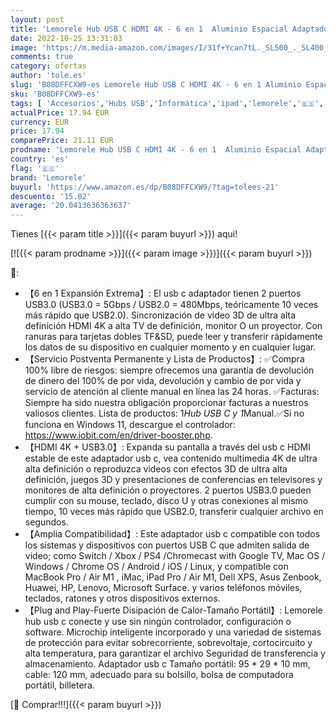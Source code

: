 ```yaml
---
layout: post
title: 'Lemorele Hub USB C HDMI 4K - 6 en 1  Aluminio Espacial Adaptador USB C Hub con 2 USB 3.0  SD/TF  USB C para MacBook Pro/Air M1  iPad Pro/Air M1  Windows  Switch  PS 4  Chromecast  Android e Otros'
date: 2022-10-25 13:31:03
image: 'https://m.media-amazon.com/images/I/31f+Ycan7tL._SL500_._SL400_.jpg'
comments: true
category: ofertas
author: 'tole.es'
slug: 'B08DFFCXW9-es Lemorele Hub USB C HDMI 4K - 6 en 1 Aluminio Espacial...'
sku: 'B08DFFCXW9-es'
tags: [ 'Accesorios','Hubs USB','Informática','ipad','lemorele','🇪🇸', ]
actualPrice: 17.94 EUR
currency: EUR
price: 17.94
comparePrice: 21.11 EUR
prodname: 'Lemorele Hub USB C HDMI 4K - 6 en 1  Aluminio Espacial Adaptador USB C Hub con 2 USB 3.0  SD/TF  USB C para MacBook Pro/Air M1  iPad Pro/Air M1  Windows  Switch  PS 4  Chromecast  Android e Otros'
country: 'es'
flag: '🇪🇸'
brand: 'Lemorele'
buyurl: 'https://www.amazon.es/dp/B08DFFCXW9/?tag=tolees-21'
descuento: '15.02'
average: '20.0413636363637'
---
```


Tienes [{{< param title >}}]({{< param buyurl >}}) aqui!

[![{{< param prodname >}}]({{< param image >}})]({{< param buyurl >}})

🔎:

- 【6 en 1 Expansión Extrema】: El usb c adaptador tienen 2 puertos USB3.0 (USB3.0 = 5Gbps / USB2.0 = 480Mbps, teóricamente 10 veces más rápido que USB2.0). Sincronización de video 3D de ultra alta definición HDMI 4K a alta TV de definición, monitor O un proyector. Con ranuras para tarjetas dobles TF&SD, puede leer y transferir rápidamente los datos de su dispositivo en cualquier momento y en cualquier lugar.
- 【Servicio Postventa Permanente y Lista de Productos】: ✅Compra 100% libre de riesgos: siempre ofrecemos una garantía de devolución de dinero del 100% de por vida, devolución y cambio de por vida y servicio de atención al cliente manual en línea las 24 horas. ✅Facturas: Siempre ha sido nuestra obligación proporcionar facturas a nuestros valiosos clientes. Lista de productos: 1*Hub USB C y 1*Manual.✅Si no funciona en Windows 11, descargue el controlador: https://www.iobit.com/en/driver-booster.php.
- 【HDMI 4K + USB3.0】: Expanda su pantalla a través del usb c HDMI estable de este adaptador usb c, vea contenido multimedia 4K de ultra alta definición o reproduzca videos con efectos 3D de ultra alta definición, juegos 3D y presentaciones de conferencias en televisores y monitores de alta definición o proyectores. 2 puertos USB3.0 pueden cumplir con su mouse, teclado, disco U y otras conexiones al mismo tiempo, 10 veces más rápido que USB2.0, transferir cualquier archivo en segundos.
- 【Amplia Compatibilidad】: Este adaptador usb c compatible con todos los sistemas y dispositivos con puertos USB C que admiten salida de video; como Switch / Xbox / PS4 /Chromecast with Google TV, Mac OS / Windows / Chrome OS / Android / iOS / Linux, y compatible con MacBook Pro / Air M1 , iMac, iPad Pro / Air M1, Dell XPS, Asus Zenbook, Huawei, HP, Lenovo, Microsoft Surface. y varios teléfonos móviles, teclados, ratones y otros dispositivos externos.
- 【Plug and Play-Fuerte Disipación de Calor-Tamaño Portátil】: Lemorele hub usb c conecte y use sin ningún controlador, configuración o software. Microchip inteligente incorporado y una variedad de sistemas de protección para evitar sobrecorriente, sobrevoltaje, cortocircuito y alta temperatura, para garantizar el archivo Seguridad de transferencia y almacenamiento. Adaptador usb c Tamaño portátil: 95 * 29 * 10 mm, cable: 120 mm, adecuado para su bolsillo, bolsa de computadora portátil, billetera.

[🛒 Comprar!!!]({{< param buyurl >}})
